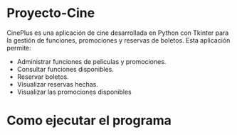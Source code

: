# Proyecto-Cine
CinePlus es una aplicación de cine desarrollada en Python con Tkinter para la gestión de funciones, promociones y reservas de boletos.
Esta aplicación permite:
- Administrar funciones de películas y promociones.
- Consultar funciones disponibles.
- Reservar boletos.
- Visualizar reservas hechas.
- Visualizar las promociones disponibles

# Como ejecutar el programa

